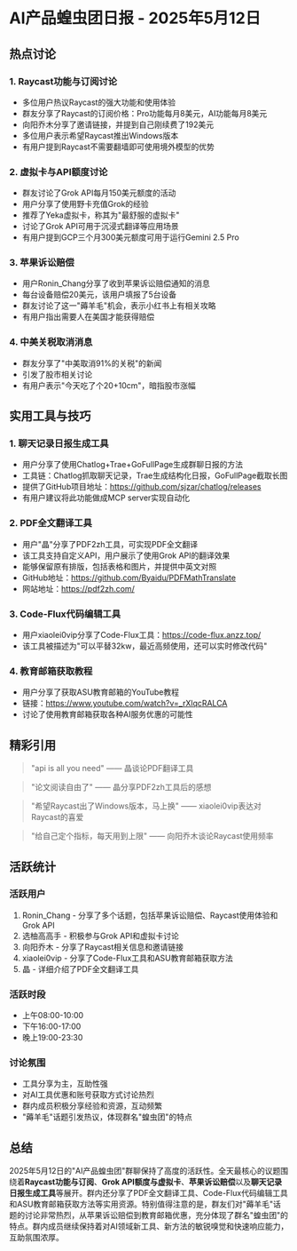 # AI产品蝗虫团日报 - 2025年5月12日

## 热点讨论

### 1. Raycast功能与订阅讨论
- 多位用户热议Raycast的强大功能和使用体验
- 群友分享了Raycast的订阅价格：Pro功能每月8美元，AI功能每月8美元
- 向阳乔木分享了邀请链接，并提到自己刚续费了192美元
- 多位用户表示希望Raycast推出Windows版本
- 有用户提到Raycast不需要翻墙即可使用境外模型的优势

### 2. 虚拟卡与API额度讨论
- 群友讨论了Grok API每月150美元额度的活动
- 用户分享了使用野卡充值Grok的经验
- 推荐了Yeka虚拟卡，称其为"最舒服的虚拟卡"
- 讨论了Grok API可用于沉浸式翻译等应用场景
- 有用户提到GCP三个月300美元额度可用于运行Gemini 2.5 Pro

### 3. 苹果诉讼赔偿
- 用户Ronin_Chang分享了收到苹果诉讼赔偿通知的消息
- 每台设备赔偿20美元，该用户填报了5台设备
- 群友讨论了这一"薅羊毛"机会，表示小红书上有相关攻略
- 有用户指出需要人在美国才能获得赔偿

### 4. 中美关税取消消息
- 群友分享了"中美取消91%的关税"的新闻
- 引发了股市相关讨论
- 有用户表示"今天吃了个20+10cm"，暗指股市涨幅

## 实用工具与技巧

### 1. 聊天记录日报生成工具
- 用户分享了使用Chatlog+Trae+GoFullPage生成群聊日报的方法
- 工具链：Chatlog抓取聊天记录，Trae生成结构化日报，GoFullPage截取长图
- 提供了GitHub项目地址：https://github.com/sjzar/chatlog/releases
- 有用户建议将此功能做成MCP server实现自动化

### 2. PDF全文翻译工具
- 用户"晶"分享了PDF2zh工具，可实现PDF全文翻译
- 该工具支持自定义API，用户展示了使用Grok API的翻译效果
- 能够保留原有排版，包括表格和图片，并提供中英文对照
- GitHub地址：https://github.com/Byaidu/PDFMathTranslate
- 网站地址：https://pdf2zh.com/

### 3. Code-Flux代码编辑工具
- 用户xiaolei0vip分享了Code-Flux工具：https://code-flux.anzz.top/
- 该工具被描述为"可以平替32kw，最近高频使用，还可以实时修改代码"

### 4. 教育邮箱获取教程
- 用户分享了获取ASU教育邮箱的YouTube教程
- 链接：https://www.youtube.com/watch?v=_rXlqcRALCA
- 讨论了使用教育邮箱获取各种AI服务优惠的可能性

## 精彩引用

> "api is all you need" —— 晶谈论PDF翻译工具

> "论文阅读自由了" —— 晶分享PDF2zh工具后的感想

> "希望Raycast出了Windows版本，马上换" —— xiaolei0vip表达对Raycast的喜爱

> "给自己定个指标，每天用到上限" —— 向阳乔木谈论Raycast使用频率

## 活跃统计

### 活跃用户
1. Ronin_Chang - 分享了多个话题，包括苹果诉讼赔偿、Raycast使用体验和Grok API
2. 选柚高高手 - 积极参与Grok API和虚拟卡讨论
3. 向阳乔木 - 分享了Raycast相关信息和邀请链接
4. xiaolei0vip - 分享了Code-Flux工具和ASU教育邮箱获取方法
5. 晶 - 详细介绍了PDF全文翻译工具

### 活跃时段
- 上午08:00-10:00
- 下午16:00-17:00
- 晚上19:00-23:30

### 讨论氛围
- 工具分享为主，互助性强
- 对AI工具优惠和账号获取方式讨论热烈
- 群内成员积极分享经验和资源，互动频繁
- "薅羊毛"话题引发热议，体现群名"蝗虫团"的特点

## 总结

2025年5月12日的"AI产品蝗虫团"群聊保持了高度的活跃性。全天最核心的议题围绕着**Raycast功能与订阅**、**Grok API额度与虚拟卡**、**苹果诉讼赔偿**以及**聊天记录日报生成工具**等展开。群内还分享了PDF全文翻译工具、Code-Flux代码编辑工具和ASU教育邮箱获取方法等实用资源。特别值得注意的是，群友们对"薅羊毛"话题的讨论非常热烈，从苹果诉讼赔偿到教育邮箱优惠，充分体现了群名"蝗虫团"的特点。群内成员继续保持着对AI领域新工具、新方法的敏锐嗅觉和快速响应能力，互助氛围浓厚。